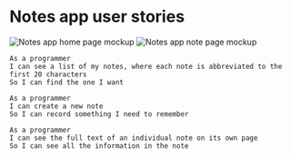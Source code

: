 # Notes app user stories

![Notes app home page mockup](https://github.com/makersacademy/course/blob/master/further_javascript/images/notes-home-page-mock-up.png?raw=true)
![Notes app note page mockup](https://github.com/makersacademy/course/blob/master/further_javascript/images/notes-note-page-mock-up.png?raw=true)

```
As a programmer
I can see a list of my notes, where each note is abbreviated to the first 20 characters
So I can find the one I want
```

```
As a programmer
I can create a new note
So I can record something I need to remember
```

```
As a programmer
I can see the full text of an individual note on its own page
So I can see all the information in the note
```

